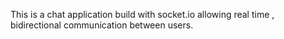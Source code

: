 This is a chat application build with socket.io allowing real time , bidirectional communication between users.
